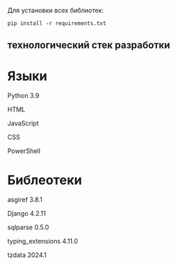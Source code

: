 Для установки всех библиотек:

    pip install -r requirements.txt

## технологический стек разработки

# Языки

Python 3.9

HTML

JavaScript 

CSS

PowerShell

# Библеотеки

asgiref 3.8.1

Django 4.2.11

sqlparse 0.5.0

typing_extensions 4.11.0

tzdata 2024.1
